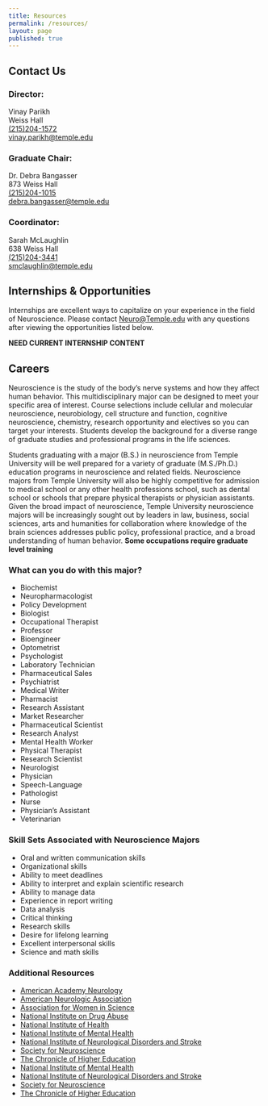 ```yaml
---
title: Resources
permalink: /resources/
layout: page
published: true
---
```


## Contact Us

### Director:
Vinay Parikh<br/>
Weiss Hall<br/>
[(215)204-1572](tel:2152041572 )<br/>
[vinay.parikh@temple.edu](mailto:vinay.parikh@temple.edu) <br/>

### Graduate Chair:
Dr. Debra Bangasser<br/>
873 Weiss Hall<br/>
[(215)204-1015](tel:2152041015)<br/>
[debra.bangasser@temple.edu](mailto:debra.bangasser@temple.edu)<br/>

### Coordinator:
Sarah McLaughlin<br/>
638 Weiss Hall<br/>
[(215)204-3441](tel:2152043441)<br/>
[smclaughlin@temple.edu](mailto:smclaughlin@temple.edu)<br/>

## Internships & Opportunities

Internships are excellent ways to capitalize on your experience in the field of Neuroscience. Please contact [Neuro@Temple.edu](mailto:Neuro@Temple.edu) with any questions after viewing the opportunities listed below.

**NEED CURRENT INTERNSHIP CONTENT**

## Careers

Neuroscience is the study of the body’s nerve systems and how they affect human behavior. This multidisciplinary major can be designed to meet your specific area of interest. Course selections include cellular and molecular neuroscience, neurobiology, cell structure and function, cognitive neuroscience, chemistry, research opportunity and electives so you can target your interests. Students develop the background for a diverse range of graduate studies and professional programs in the life sciences.

Students graduating with a major (B.S.) in neuroscience from Temple University will be well prepared for a variety of graduate (M.S./Ph.D.) education programs in neuroscience and related fields. Neuroscience majors from Temple University will also be highly competitive for admission to medical school or any other health professions school, such as dental school or schools that prepare physical therapists or physician assistants. Given the broad impact of neuroscience, Temple University neuroscience majors will be increasingly sought out by leaders in law, business, social sciences, arts and humanities for collaboration where knowledge of the brain sciences addresses public policy, professional practice, and a broad understanding of human behavior. **Some occupations require graduate level training**

### What can you do with this major?

- Biochemist
- Neuropharmacologist
- Policy Development
- Biologist
- Occupational Therapist
- Professor
- Bioengineer
- Optometrist
- Psychologist
- Laboratory Technician
- Pharmaceutical Sales
- Psychiatrist
- Medical Writer
- Pharmacist
- Research Assistant
- Market Researcher
- Pharmaceutical Scientist
- Research Analyst
- Mental Health Worker
- Physical Therapist
- Research Scientist
- Neurologist
- Physician
- Speech-Language
- Pathologist
- Nurse
- Physician’s Assistant
- Veterinarian

### Skill Sets Associated with Neuroscience Majors

- Oral and written communication skills
- Organizational skills
- Ability to meet deadlines
- Ability to interpret and explain scientific research
- Ability to manage data
- Experience in report writing
- Data analysis
- Critical thinking
- Research skills
- Desire for lifelong learning
- Excellent interpersonal skills
- Science and math skills

### Additional Resources

- [American Academy Neurology](www.aan.com) 
- [American Neurologic Association](www.aneuroa.org) 
- [Association for Women in Science](www.awis.org) 
- [National Institute on Drug Abuse](www.nida.nih.gov) 
- [National Institute of Health](www.nih.gov) 
- [National Institute of Mental Health](www.nimh.nih.gov) 
- [National Institute of Neurological Disorders and Stroke](www.ninds.nih.gov) 
- [Society for Neuroscience](www.sfn.org) 
- [The Chronicle of Higher Education](www.chronicle.com/jobs) 
- [National Institute of Mental Health](http://www.nimh.nih.gov/)
- [National Institute of Neurological Disorders and Stroke](http://www.ninds.nih.gov/) 
- [Society for Neuroscience](http://www.sfn.org/)
- [The Chronicle of Higher Education](http://www.chronicle.com/jobs)
